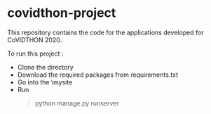 # covidthon-project
This repository contains the code for the applications developed for CoVIDTHON 2020.

To run this project : 

- Clone the directory
- Download the required packages from requirements.txt
- Go into the \mysite
- Run
  >python manage.py runserver
  
 

